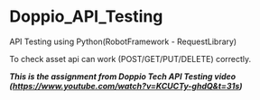 # Doppio_API_Testing

API Testing using Python(RobotFramework - RequestLibrary)

To check asset api can work (POST/GET/PUT/DELETE) correctly. 

***This is the assignment from Doppio Tech API Testing video (https://www.youtube.com/watch?v=KCUCTy-ghdQ&t=31s)***

